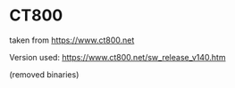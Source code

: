 # CT800

taken from https://www.ct800.net

Version used: https://www.ct800.net/sw_release_v140.htm

(removed binaries)
